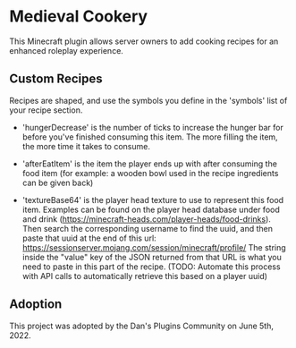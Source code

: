 # Medieval Cookery
This Minecraft plugin allows server owners to add cooking recipes for an enhanced roleplay experience. 

## Custom Recipes

Recipes are shaped, and use the symbols you define in the 'symbols' list of your recipe section.

- 'hungerDecrease' is the number of ticks to increase the hunger bar for before you've finished consuming this item.  The more filling the item, the more time it takes to consume.

- 'afterEatItem' is the item the player ends up with after consuming the food item (for example: a wooden bowl used in the recipe ingredients can be given back)

- 'textureBase64' is the player head texture to use to represent this food item.  Examples can be found on the player head database under food and drink (https://minecraft-heads.com/player-heads/food-drinks).  Then search the corresponding username to find the uuid, and then paste that uuid at the end of this url: https://sessionserver.mojang.com/session/minecraft/profile/  The string inside the "value" key of the JSON returned from that URL is what you need to paste in this part of the recipe. (TODO: Automate this process with API calls to automatically retrieve this based on a player uuid)


## Adoption
This project was adopted by the Dan's Plugins Community on June 5th, 2022.
